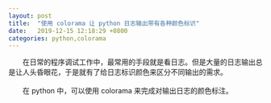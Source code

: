 ```yaml
---
layout: post
title:  "使用 colorama 让 python 日志输出带有各种颜色标识"
date:   2019-12-15 12:18:29 +0800
categories: python,colorama
---
```

&emsp;&emsp;在日常的程序调试工作中，最常用的手段就是看日志。但是大量的日志输出总是让人头昏眼花，于是就有了给日志标识颜色来区分不同输出的需求。  
&emsp;  
&emsp;&emsp;在 python 中，可以使用 colorama 来完成对输出日志的颜色标注。  